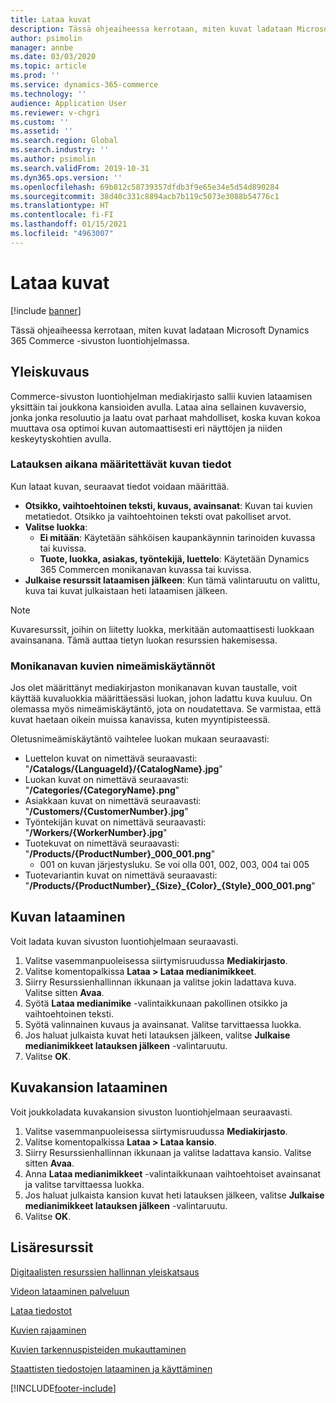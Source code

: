 ```yaml
---
title: Lataa kuvat
description: Tässä ohjeaiheessa kerrotaan, miten kuvat ladataan Microsoft Dynamics 365 Commerce -sivuston luontiohjelmassa.
author: psimolin
manager: annbe
ms.date: 03/03/2020
ms.topic: article
ms.prod: ''
ms.service: dynamics-365-commerce
ms.technology: ''
audience: Application User
ms.reviewer: v-chgri
ms.custom: ''
ms.assetid: ''
ms.search.region: Global
ms.search.industry: ''
ms.author: psimolin
ms.search.validFrom: 2019-10-31
ms.dyn365.ops.version: ''
ms.openlocfilehash: 69b812c58739357dfdb3f9e65e34e5d54d890284
ms.sourcegitcommit: 38d40c331c8894acb7b119c5073e3088b54776c1
ms.translationtype: HT
ms.contentlocale: fi-FI
ms.lasthandoff: 01/15/2021
ms.locfileid: "4963007"
---
```

# <a name="upload-images"></a>Lataa kuvat

[!include [banner](includes/banner.md)]

Tässä ohjeaiheessa kerrotaan, miten kuvat ladataan Microsoft Dynamics 365 Commerce -sivuston luontiohjelmassa.

## <a name="overview"></a>Yleiskuvaus

Commerce-sivuston luontiohjelman mediakirjasto sallii kuvien lataamisen yksittäin tai joukkona kansioiden avulla. Lataa aina sellainen kuvaversio, jonka jonka resoluutio ja laatu ovat parhaat mahdolliset, koska kuvan kokoa muuttava osa optimoi kuvan automaattisesti eri näyttöjen ja niiden keskeytyskohtien avulla.

### <a name="image-information-specified-during-upload"></a>Latauksen aikana määritettävät kuvan tiedot

Kun lataat kuvan, seuraavat tiedot voidaan määrittää.

- **Otsikko, vaihtoehtoinen teksti, kuvaus, avainsanat**: Kuvan tai kuvien metatiedot. Otsikko ja vaihtoehtoinen teksti ovat pakolliset arvot.
- **Valitse luokka**:
    - **Ei mitään**: Käytetään sähköisen kaupankäynnin tarinoiden kuvassa tai kuvissa.
    - **Tuote, luokka, asiakas, työntekijä, luettelo**: Käytetään Dynamics 365 Commercen monikanavan kuvassa tai kuvissa.
- **Julkaise resurssit lataamisen jälkeen**: Kun tämä valintaruutu on valittu, kuva tai kuvat julkaistaan heti lataamisen jälkeen.

> [!NOTE]
> Kuvaresurssit, joihin on liitetty luokka, merkitään automaattisesti luokkaan avainsanana. Tämä auttaa tietyn luokan resurssien hakemisessa.

### <a name="naming-conventions-for-omni-channel-images"></a>Monikanavan kuvien nimeämiskäytännöt 

Jos olet määrittänyt mediakirjaston monikanavan kuvan taustalle, voit käyttää kuvaluokkia määrittäessäsi luokan, johon ladattu kuva kuuluu. On olemassa myös nimeämiskäytäntö, jota on noudatettava. Se varmistaa, että kuvat haetaan oikein muissa kanavissa, kuten myyntipisteessä.

Oletusnimeämiskäytäntö vaihtelee luokan mukaan seuraavasti:
- Luettelon kuvat on nimettävä seuraavasti: "**/Catalogs/\{LanguageId\}/\{CatalogName\}.jpg**"
- Luokan kuvat on nimettävä seuraavasti: "**/Categories/\{CategoryName\}.png**"
- Asiakkaan kuvat on nimettävä seuraavasti: "**/Customers/\{CustomerNumber\}.jpg**"
- Työntekijän kuvat on nimettävä seuraavasti: "**/Workers/\{WorkerNumber\}.jpg**"
- Tuotekuvat on nimettävä seuraavasti: "**/Products/\{ProductNumber\}_000_001.png**"
    - 001 on kuvan järjestysluku. Se voi olla 001, 002, 003, 004 tai 005
- Tuotevariantin kuvat on nimettävä seuraavasti: "**/Products/\{ProductNumber\}\_\{Size\}\_\{Color\}\_\{Style\}\_000_001.png**"

## <a name="upload-an-image"></a>Kuvan lataaminen

Voit ladata kuvan sivuston luontiohjelmaan seuraavasti.

1. Valitse vasemmanpuoleisessa siirtymisruudussa **Mediakirjasto**.
1. Valitse komentopalkissa **Lataa \> Lataa medianimikkeet**.
1. Siirry Resurssienhallinnan ikkunaan ja valitse jokin ladattava kuva. Valitse sitten **Avaa**.
1. Syötä **Lataa medianimike** -valintaikkunaan pakollinen otsikko ja vaihtoehtoinen teksti.
1. Syötä valinnainen kuvaus ja avainsanat. Valitse tarvittaessa luokka. 
1. Jos haluat julkaista kuvat heti latauksen jälkeen, valitse **Julkaise medianimikkeet latauksen jälkeen** -valintaruutu.
1. Valitse **OK**.

## <a name="upload-a-folder-of-images"></a>Kuvakansion lataaminen

Voit joukkoladata kuvakansion sivuston luontiohjelmaan seuraavasti.

1. Valitse vasemmanpuoleisessa siirtymisruudussa **Mediakirjasto**.
1. Valitse komentopalkissa **Lataa \> Lataa kansio**.
1. Siirry Resurssienhallinnan ikkunaan ja valitse ladattava kansio. Valitse sitten **Avaa**.
1. Anna **Lataa medianimikkeet** -valintaikkunaan vaihtoehtoiset avainsanat ja valitse tarvittaessa luokka. 
1. Jos haluat julkaista kansion kuvat heti latauksen jälkeen, valitse **Julkaise medianimikkeet latauksen jälkeen** -valintaruutu.
1. Valitse **OK**.

## <a name="additional-resources"></a>Lisäresurssit

[Digitaalisten resurssien hallinnan yleiskatsaus](dam-overview.md)

[Videon lataaminen palveluun](dam-upload-video.md)

[Lataa tiedostot](dam-upload-files.md)

[Kuvien rajaaminen](dam-crop-images.md)

[Kuvien tarkennuspisteiden mukauttaminen](dam-custom-focal-point.md)

[Staattisten tiedostojen lataaminen ja käyttäminen](upload-serve-static-files.md)


[!INCLUDE[footer-include](../includes/footer-banner.md)]